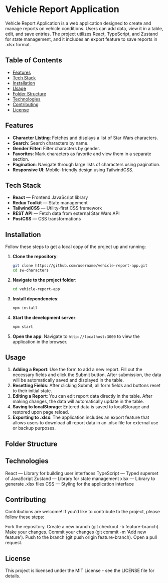 # Vehicle Report Application

Vehicle Report Application is a web application designed to create and manage reports on vehicle conditions. Users can add data, view it in a table, edit, and save entries. The project utilizes React, TypeScript, and Zustand for state management, and it includes an export feature to save reports in .xlsx format.

## Table of Contents

- [Features](#features)
- [Tech Stack](#tech-stack)
- [Installation](#installation)
- [Usage](#usage)
- [Folder Structure](#folder-structure)
- [Technologies](#Technologies)
- [Contributing](#contributing)
- [License](#license)

## Features

- **Character Listing**: Fetches and displays a list of Star Wars characters.
- **Search**: Search characters by name.
- **Gender Filter**: Filter characters by gender.
- **Favorites**: Mark characters as favorite and view them in a separate section.
- **Pagination**: Navigate through large lists of characters using pagination.
- **Responsive UI**: Mobile-friendly design using TailwindCSS.

## Tech Stack

- **React** — Frontend JavaScript library
- **Redux Toolkit** — State management
- **TailwindCSS** — Utility-first CSS framework
- **REST API** — Fetch data from external Star Wars API
- **PostCSS** — CSS transformations

## Installation

Follow these steps to get a local copy of the project up and running:

1. **Clone the repository**:
    ```bash
    git clone https://github.com/username/vehicle-report-app.git
    cd sw-characters
    ```
2. **Navigate to the project folder:**
    ```bash
    cd vehicle-report-app
    ```

3. **Install dependencies**:
    ```bash
    npm install
    ```

4. **Start the development server**:
    ```bash
    npm start
    ```

5. **Open the app**:
    Navigate to `http://localhost:3000` to view the application in the browser.

## Usage

1. **Adding a Report**: Use the form to add a new report. Fill out the necessary fields and click the Submit button. After submission, the data will be automatically saved and displayed in the table.
2. **Resetting Fields**: After clicking Submit, all form fields and buttons reset to their initial state.
3. **Editing a Report**: You can edit report data directly in the table. After making changes, the data will automatically update in the table.
4. **Saving to localStorage**: Entered data is saved to localStorage and restored upon page reload.
5. **Exporting to .xlsx**: The application includes an export feature that allows users to download all report data in an .xlsx file for external use or backup purposes.

## Folder Structure

## Technologies
React — Library for building user interfaces
TypeScript — Typed superset of JavaScript
Zustand — Library for state management
xlsx — Library to generate .xlsx files
CSS — Styling for the application interface

## Contributing
Contributions are welcome! If you'd like to contribute to the project, please follow these steps:

Fork the repository.
Create a new branch (git checkout -b feature-branch).
Make your changes.
Commit your changes (git commit -m 'Add new feature').
Push to the branch (git push origin feature-branch).
Open a pull request.

## License
This project is licensed under the MIT License - see the LICENSE file for details.

